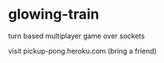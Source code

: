 # glowing-train
turn based multiplayer game over sockets


visit pickup-pong.heroku.com (bring a friend)